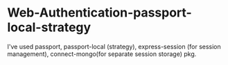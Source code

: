 # Web-Authentication-passport-local-strategy
I've used passport, passport-local (strategy), express-session (for session management), connect-mongo(for separate session storage) pkg.
